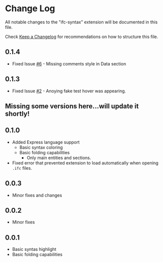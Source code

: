 # Change Log

All notable changes to the "ifc-syntax" extension will be documented in this file.

Check [Keep a Changelog](http://keepachangelog.com/) for recommendations on how to structure this file.


## 0.1.4

* Fixed Issue [#6](https://github.com/AlanRynne/ifc-syntax/issues/6) - Missing comments style in Data section

## 0.1.3

* Fixed Issue [#2](https://github.com/AlanRynne/ifc-syntax/issues/2) - Anoying fake test hover was appearing.

## Missing some versions here...will update it shortly!

## 0.1.0

* Added Express language support
  * Basic syntax coloring
  * Basic folding capabilities
    * Only main entities and sections.
* Fixed error that prevented extension to load automatically when opening `.ifc` files.

## 0.0.3

* Minor fixes and changes

## 0.0.2

* Minor fixes

## 0.0.1

* Basic syntas highlight
* Basic folding capabilities
